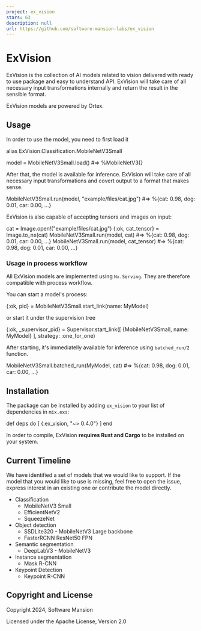 ```yaml
---
project: ex_vision
stars: 63
description: null
url: https://github.com/software-mansion-labs/ex_vision
---
```


ExVision
========

ExVision is the collection of AI models related to vision delivered with ready to use package and easy to understand API. ExVision will take care of all necessary input transformations internally and return the result in the sensible format.

ExVision models are powered by Ortex.

Usage
-----

In order to use the model, you need to first load it

alias ExVision.Classification.MobileNetV3Small

model \= MobileNetV3Small.load() #=> %MobileNetV3{}

After that, the model is available for inference. ExVision will take care of all necessary input transformations and covert output to a format that makes sense.

MobileNetV3Small.run(model, "example/files/cat.jpg") #=> %{cat: 0.98, dog: 0.01, car: 0.00, ...}

ExVision is also capable of accepting tensors and images on input:

cat \= Image.open!("example/files/cat.jpg")
{:ok, cat\_tensor} \= Image.to\_nx(cat)
MobileNetV3Small.run(model, cat) #=> %{cat: 0.98, dog: 0.01, car: 0.00, ...}
MobileNetV3Small.run(model, cat\_tensor) #=> %{cat: 0.98, dog: 0.01, car: 0.00, ...}

### Usage in process workflow

All ExVision models are implemented using `Nx.Serving`. They are therefore compatible with process workflow.

You can start a model's process:

{:ok, pid} \= MobileNetV3Small.start\_link(name: MyModel)

or start it under the supervision tree

{:ok, \_supervisor\_pid} \= Supervisor.start\_link(\[
  {MobileNetV3Small, name: MyModel}
\], strategy: :one\_for\_one)

After starting, it's immediatelly available for inference using `batched_run/2` function.

MobileNetV3Small.batched\_run(MyModel, cat) #=> %{cat: 0.98, dog: 0.01, car: 0.00, ...}

Installation
------------

The package can be installed by adding `ex_vision` to your list of dependencies in `mix.exs`:

def deps do
  \[
    {:ex\_vision, "~> 0.4.0"}
  \]
end

In order to compile, ExVision **requires Rust and Cargo** to be installed on your system.

Current Timeline
----------------

We have identified a set of models that we would like to support. If the model that you would like to use is missing, feel free to open the issue, express interest in an existing one or contribute the model directly.

-   Classification
    -   MobileNetV3 Small
    -   EfficientNetV2
    -   SqueezeNet
-   Object detection
    -   SSDLite320 - MobileNetV3 Large backbone
    -   FasterRCNN ResNet50 FPN
-   Semantic segmentation
    -   DeepLabV3 - MobileNetV3
-   Instance segmentation
    -   Mask R-CNN
-   Keypoint Detection
    -   Keypoint R-CNN

Copyright and License
---------------------

Copyright 2024, Software Mansion

Licensed under the Apache License, Version 2.0
